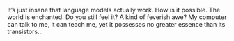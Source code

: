 It’s just insane that language models actually work. How is it possible. The world is enchanted. Do you still feel it? A kind of feverish awe? My computer can talk to me, it can teach me, yet it possesses no greater essence than its transistors…

